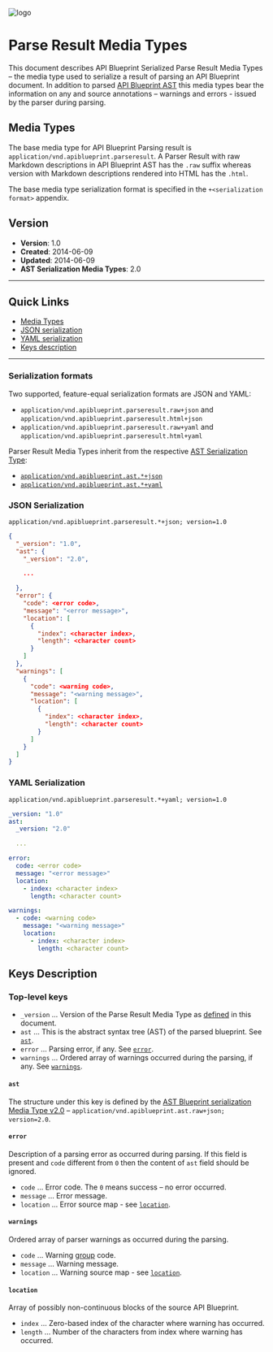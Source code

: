 ![logo](https://raw.github.com/apiaryio/api-blueprint/master/assets/logo_apiblueprint.png)

# Parse Result Media Types
This document describes API Blueprint Serialized Parse Result Media Types – the media type used to serialize a result of parsing an API Blueprint document. In addition to parsed [API Blueprint AST](README.md) this media types bear the information on any and source annotations – warnings and errors - issued by the parser during parsing.

## Media Types

The base media type for API Blueprint Parsing result is `application/vnd.apiblueprint.parseresult`. A Parser Result with raw Markdown descriptions in API Blueprint AST has the `.raw` suffix whereas version with Markdown descriptions rendered into HTML has the `.html`.

The base media type serialization format is specified in the `+<serialization format>` appendix.

## Version

+ **Version**: 1.0
+ **Created**: 2014-06-09
+ **Updated**: 2014-06-09
+ **AST Serialization Media Types**: 2.0

---

## Quick Links

+ [Media Types](#media-types)
+ [JSON serialization](#json-serialization)
+ [YAML serialization](#yaml-serialization)
+ [Keys description](#keys-description)

---

### Serialization formats

Two supported, feature-equal serialization formats are JSON and YAML:

+ `application/vnd.apiblueprint.parseresult.raw+json` and `application/vnd.apiblueprint.parseresult.html+json`
+ `application/vnd.apiblueprint.parseresult.raw+yaml` and `application/vnd.apiblueprint.parseresult.html+yaml`

Parser Result Media Types inherit from the respective [AST Serialization Type](README.md):

+ [`application/vnd.apiblueprint.ast.*+json`](#json-serialization)
+ [`application/vnd.apiblueprint.ast.*+yaml`](#yaml-serialization)

### JSON Serialization

`application/vnd.apiblueprint.parseresult.*+json; version=1.0`

```json
{
  "_version": "1.0",
  "ast": {
    "_version": "2.0",

    ...

  },
  "error": {
    "code": <error code>,
    "message": "<error message>",
    "location": [
      {
        "index": <character index>,
        "length": <character count>
      }
    ]
  },
  "warnings": [
    {
      "code": <warning code>,
      "message": "<warning message>",
      "location": [
        {
          "index": <character index>,
          "length": <character count>
        }
      ]
    }
  ]
}
```

### YAML Serialization

`application/vnd.apiblueprint.parseresult.*+yaml; version=1.0`

```yaml
_version: "1.0"
ast:
  _version: "2.0"

  ...

error:
  code: <error code>
  message: "<error message>"
  location:
    - index: <character index>
      length: <character count>

warnings:
  - code: <warning code>
    message: "<warning message>"
    location:
      - index: <character index>
        length: <character count>
```

## Keys Description

### Top-level keys
- `_version` ... Version of the Parse Result Media Type as [defined](#version) in this document.
- `ast` ... This is the abstract syntax tree (AST) of the parsed blueprint. See [`ast`](#ast).
- `error` ... Parsing error, if any. See [`error`](#error).
- `warnings` ... Ordered array of warnings occurred during the parsing, if any. See [`warnings`](#warnings).

#### `ast`

The structure under this key is defined by the [AST Blueprint serialization Media Type v2.0](https://github.com/apiaryio/api-blueprint-ast#json-serialization) – `application/vnd.apiblueprint.ast.raw+json; version=2.0`.

#### `error`

Description of a parsing error as occurred during parsing. If this field is present and `code` different from `0` then the content of `ast` field should be ignored.

+ `code` ... Error code. The `0` means success – no error occurred.
+ `message` ... Error message.
+ `location` ... Error source map  - see [`location`](#location).

#### `warnings`

Ordered array of parser warnings as occurred during the parsing.

+ `code` ...  Warning [group](https://github.com/apiaryio/snowcrash/blob/master/src/SourceAnnotation.h#L128) code.
+ `message` ... Warning message.
+ `location` ... Warning source map  - see [`location`](#location).

#### `location`

Array of possibly non-continuous blocks of the source API Blueprint.

+ `index` ... Zero-based index of the character where warning has occurred.
+ `length` ... Number of the characters from index where warning has occurred.


